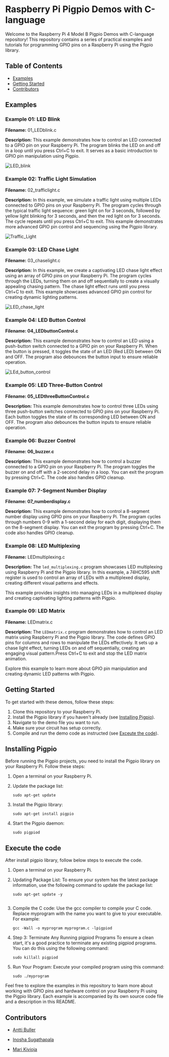 # Raspberry Pi Pigpio Demos with C-language

Welcome to the Raspberry Pi 4 Model B Pigpio Demos with C-language repository! This repository contains a series of practical examples and tutorials for programming GPIO pins on a Raspberry Pi using the Pigpio library.

## Table of Contents


- [Examples](#examples)
- [Getting Started](#getting-started)
- [Contributors](#contributors)

## Examples

### Example 01: LED Blink
**Filename:** 01_LEDblink.c

**Description:**
This example demonstrates how to control an LED connected to a GPIO pin on your Raspberry Pi. The program blinks the LED on and off in a loop until you press Ctrl+C to exit. It serves as a basic introduction to GPIO pin manipulation using Pigpio.

![LED_blink](Circuit_diagram/01_LEDblink.png)

### Example 02: Traffic Light Simulation
**Filename:** 02_trafficlight.c

**Description:**
In this example, we simulate a traffic light using multiple LEDs connected to GPIO pins on your Raspberry Pi. The program cycles through the typical traffic light sequence: green light on for 3 seconds, followed by yellow light blinking for 3 seconds, and then the red light on for 3 seconds. The cycle repeats until you press Ctrl+C to exit. This example demonstrates more advanced GPIO pin control and sequencing using the Pigpio library.

![Traffic_Light](Circuit_diagram/02_Trafficlight.png)

### Example 03: LED Chase Light
**Filename:** 03_chaselight.c

**Description:**
In this example, we create a captivating LED chase light effect using an array of GPIO pins on your Raspberry Pi. The program cycles through the LEDs, turning them on and off sequentially to create a visually appealing chasing pattern. The chase light effect runs until you press Ctrl+C to exit. This example showcases advanced GPIO pin control for creating dynamic lighting patterns.

![LED_chase_light](Circuit_diagram/03_chaselight.png)

### Example 04: LED Button Control
**Filename: 04_LEDbuttonControl.c**

**Description:**
This example demonstrates how to control an LED using a push-button switch connected to a GPIO pin on your Raspberry Pi. When the button is pressed, it toggles the state of an LED (Red LED) between ON and OFF. The program also debounces the button input to ensure reliable operation.

![LEd_button_control](Circuit_diagram/04_LEDBbuttonControl.png)

### Example 05: LED Three-Button Control
**Filename: 05_LEDthreeButtonControl.c**

**Description:**
This example demonstrates how to control three LEDs using three push-button switches connected to GPIO pins on your Raspberry Pi. Each button toggles the state of its corresponding LED between ON and OFF. The program also debounces the button inputs to ensure reliable operation.


### Example 06: Buzzer Control
**Filename: 06_buzzer.c**

**Description:**
This example demonstrates how to control a buzzer connected to a GPIO pin on your Raspberry Pi. The program toggles the buzzer on and off with a 2-second delay in a loop. You can exit the program by pressing Ctrl+C. The code also handles GPIO cleanup.


### Example 07: 7-Segment Number Display
**Filename: 07_numberdisplay.c**

**Description:**
This example demonstrates how to control a 8-segment number display using GPIO pins on your Raspberry Pi. The program cycles through numbers 0-9 with a 1-second delay for each digit, displaying them on the 8-segment display. You can exit the program by pressing Ctrl+C. The code also handles GPIO cleanup.



### Example 08: LED Multiplexing

**Filename:** LEDmultiplexing.c

**Description:**
The `led_multiplexing.c` program showcases LED multiplexing using Raspberry Pi and the Pigpio library. In this example, a 74HC595 shift register is used to control an array of LEDs with a multiplexed display, creating different visual patterns and effects.

This example provides insights into managing LEDs in a multiplexed display and creating captivating lighting patterns with Pigpio.


### Example 09: LED Matrix

**Filename:** LEDmatrix.c

**Description:**
The `LEDmatrix.c` program demonstrates how to control an LED matrix using Raspberry Pi and the Pigpio library. The code defines GPIO pins for columns and rows to manipulate the LEDs effectively. It sets up a chase light effect, turning LEDs on and off sequentially, creating an engaging visual pattern.Press Ctrl+C to exit and stop the LED matrix animation.

Explore this example to learn more about GPIO pin manipulation and creating dynamic LED patterns with Pigpio.




## Getting Started

To get started with these demos, follow these steps:

1. Clone this repository to your Raspberry Pi.
2. Install the Pigpio library if you haven't already (see [Installing Pigpio](#installing-pigpio)).
3. Navigate to the demo file you want to run.
4. Make sure your circuit has setup correctly. 
5. Compile and run the demo code as instructed (see [Exceute the code](#execute-the-code)).
## Installing Pigpio

Before running the Pigpio projects, you need to install the Pigpio library on your Raspberry Pi. Follow these steps:

1. Open a terminal on your Raspberry Pi.

2. Update the package list:
    ```shell
    sudo apt-get update

3. Install the Pigpio library:
    ```shell
    sudo apt-get install pigpio

4. Start the Pigpio daemon:
    ```shell
    sudo pigpiod

## Execute the code

After install pigpio library, follow below steps to execute the code.
1. Open a terminal on your Raspberry Pi.

2. Updating Package List:
To ensure your system has the latest package information, use the following command to update the package list:
    ```shell
    sudo apt-get update -y


2. Compile the C code: Use the gcc compiler to compile your C code. Replace myprogram with the name you want to give to your executable. For example:
    ```shell
    gcc -Wall -o myprogram myprogram.c -lpigpiod

3. Step 3: Terminate Any Running pigpiod Programs
To ensure a clean start, it's a good practice to terminate any existing pigpiod programs. You can do this using the following command:
    ```shell
    sudo killall pigpiod

4. Run Your Program:
Execute your compiled program using this command:
    ```shell
    sudo ./myprogram

Feel free to explore the examples in this repository to learn more about working with GPIO pins and hardware control on your Raspberry Pi using the Pigpio library. Each example is accompanied by its own source code file and a description in this README.

## Contributors

- [Antti Buller](https://github.com/anatt1b)
  
- [Inosha Sugathapala](https://github.com/Inoshas)
 
- [Mari Kivioja](https://github.com/Veaiga)
 

